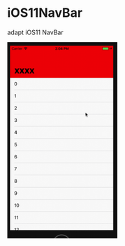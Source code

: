 # iOS11NavBar
adapt iOS11 NavBar

<img src="https://github.com/keleyundou/ios11NavBar/blob/master/screenshots/2017-07-04%2014_06_49.gif" width=50% height=50% />
